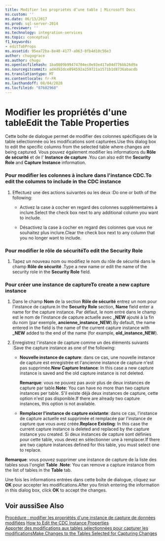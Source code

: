 ```yaml
---
title: Modifier les propriétés d’une table | Microsoft Docs
ms.custom: ''
ms.date: 06/13/2017
ms.prod: sql-server-2014
ms.reviewer: ''
ms.technology: integration-services
ms.topic: conceptual
f1_keywords:
- editTabProps
ms.assetid: 95ea72ba-8e40-4177-a963-0fb4d10c56e3
author: chugugrace
ms.author: chugu
ms.openlocfilehash: 1ba0809b99474704ec0e93e417a04d776bb26d9a
ms.sourcegitcommit: ad4d92dce894592a259721a1571b1d8736abacdb
ms.translationtype: MT
ms.contentlocale: fr-FR
ms.lasthandoff: 08/04/2020
ms.locfileid: "87602968"
---
```

# <a name="edit-the-table-properties"></a><span data-ttu-id="956bc-102">Modifier les propriétés d'une table</span><span class="sxs-lookup"><span data-stu-id="956bc-102">Edit the Table Properties</span></span>
  <span data-ttu-id="956bc-103">Cette boîte de dialogue permet de modifier des colonnes spécifiques de la table sélectionnée où les modifications sont capturées.</span><span class="sxs-lookup"><span data-stu-id="956bc-103">Use this dialog box to edit the specific columns from the selected table where changes are being captured.</span></span> <span data-ttu-id="956bc-104">Vous pouvez également modifier les informations du **Rôle de sécurité** et de l' **Instance de capture** .</span><span class="sxs-lookup"><span data-stu-id="956bc-104">You can also edit the **Security Role** and **Capture Instance** information.</span></span>  
  
### <a name="to-edit-the-columns-to-include-in-the-cdc-instance"></a><span data-ttu-id="956bc-105">Pour modifier les colonnes à inclure dans l'instance CDC.</span><span class="sxs-lookup"><span data-stu-id="956bc-105">To edit the columns to include in the CDC instance</span></span>  
  
1.  <span data-ttu-id="956bc-106">Effectuez une des actions suivantes ou les deux :</span><span class="sxs-lookup"><span data-stu-id="956bc-106">Do one or both of the following:</span></span>  
  
    -   <span data-ttu-id="956bc-107">Activez la case à cocher en regard des colonnes supplémentaires à inclure.</span><span class="sxs-lookup"><span data-stu-id="956bc-107">Select the check box next to any additional column you want to include.</span></span>  
  
    -   <span data-ttu-id="956bc-108">Désactivez la case à cocher en regard des colonnes que vous ne souhaitez plus inclure.</span><span class="sxs-lookup"><span data-stu-id="956bc-108">Clear the check box next to any column that you no longer want to include.</span></span>  
  
### <a name="to-edit-the-security-role"></a><span data-ttu-id="956bc-109">Pour modifier le rôle de sécurité</span><span class="sxs-lookup"><span data-stu-id="956bc-109">To edit the Security Role</span></span>  
  
1.  <span data-ttu-id="956bc-110">Tapez un nouveau nom ou modifiez le nom du rôle de sécurité dans le champ **Rôle de sécurité** .</span><span class="sxs-lookup"><span data-stu-id="956bc-110">Type a new name or edit the name of the security role in the **Security Role** field.</span></span>  
  
### <a name="to-create-a-new-capture-instance"></a><span data-ttu-id="956bc-111">Pour créer une instance de capture</span><span class="sxs-lookup"><span data-stu-id="956bc-111">To create a new capture instance</span></span>  
  
1.  <span data-ttu-id="956bc-112">Dans le champ **Nom** de la section **Rôle de sécurité** entrez un nom pour l'instance de capture.</span><span class="sxs-lookup"><span data-stu-id="956bc-112">In the **Security Role** section, **Name** field enter a name for the capture instance.</span></span> <span data-ttu-id="956bc-113">Par défaut, le nom entré dans le champ est le nom de l’instance de capture actuelle avec **_NEW** ajouté à la fin du nom (par exemple, **ancienne_instance_NEW**).</span><span class="sxs-lookup"><span data-stu-id="956bc-113">By default, the name entered in the field is the name of the current capture instance with **_NEW** added to the end of the name (for example, **old_instance_NEW**).</span></span>  
  
2.  <span data-ttu-id="956bc-114">Enregistrez l'instance de capture comme un des éléments suivants :</span><span class="sxs-lookup"><span data-stu-id="956bc-114">Save the capture instance as one of the following:</span></span>  
  
    -   <span data-ttu-id="956bc-115">**Nouvelle instance de capture**: dans ce cas, une nouvelle instance de capture est enregistrée et l'ancienne instance de capture n'est pas supprimée.</span><span class="sxs-lookup"><span data-stu-id="956bc-115">**New Capture Instance**: In this case a new capture instance is saved and the old capture instance is not deleted.</span></span>  
  
         <span data-ttu-id="956bc-116">**Remarque**: vous ne pouvez pas avoir plus de deux instances de capture par table.</span><span class="sxs-lookup"><span data-stu-id="956bc-116">**Note**: You can have no more than two capture instances per table.</span></span> <span data-ttu-id="956bc-117">S'il existe déjà deux instances de capture, cette option n'est pas disponible.</span><span class="sxs-lookup"><span data-stu-id="956bc-117">If there are already two capture instances, this option is not available.</span></span>  
  
    -   <span data-ttu-id="956bc-118">**Remplacer l'instance de capture existante**: dans ce cas, l'instance de capture actuelle est supprimée et remplacée par l'instance de capture que vous avez créée.</span><span class="sxs-lookup"><span data-stu-id="956bc-118">**Replace Existing**: In this case the current capture instance is deleted and replaced by the capture instance you created.</span></span> <span data-ttu-id="956bc-119">Si deux instances de capture sont définies pour cette table, vous devez en sélectionner une à remplacer.</span><span class="sxs-lookup"><span data-stu-id="956bc-119">If there are two capture instances defined for this table, you must select one to replace.</span></span>  
  
 <span data-ttu-id="956bc-120">**Remarque**: vous pouvez supprimer une instance de capture de la liste des tables sous l'onglet **Table** .</span><span class="sxs-lookup"><span data-stu-id="956bc-120">**Note**: You can remove a capture instance from the list of tables in the **Table** tab.</span></span>  
  
 <span data-ttu-id="956bc-121">Une fois les informations entrées dans cette boîte de dialogue, cliquez sur **OK** pour accepter les modifications.</span><span class="sxs-lookup"><span data-stu-id="956bc-121">After you finish entering the information in this dialog box, click **OK** to accept the changes.</span></span>  
  
## <a name="see-also"></a><span data-ttu-id="956bc-122">Voir aussi</span><span class="sxs-lookup"><span data-stu-id="956bc-122">See Also</span></span>  
 <span data-ttu-id="956bc-123">[Procédure : modifier les propriétés d'une instance de capture de données modifiées](how-to-edit-the-cdc-instance-properties.md) </span><span class="sxs-lookup"><span data-stu-id="956bc-123">[How to Edit the CDC Instance Properties](how-to-edit-the-cdc-instance-properties.md) </span></span>  
 [<span data-ttu-id="956bc-124">Apporter des modifications aux tables sélectionnées pour capturer les modifications</span><span class="sxs-lookup"><span data-stu-id="956bc-124">Make Changes to the Tables Selected for Capturing Changes</span></span>](make-changes-to-the-tables-selected-for-capturing-changes.md)  
  
  
